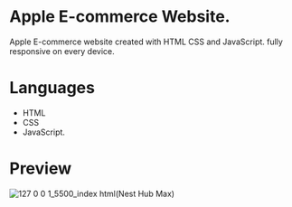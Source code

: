# Apple E-commerce Website.

Apple E-commerce website created with HTML CSS and JavaScript. fully responsive on every device.

# Languages

- HTML
- CSS
- JavaScript.

# Preview
![127 0 0 1_5500_index html(Nest Hub Max)](https://user-images.githubusercontent.com/95171638/194346376-3b7301dc-1f19-483a-872d-3a6ca0da8021.png)
